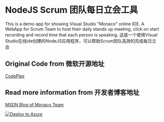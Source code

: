 ﻿# NodeJS Scrum 团队每日立会工具 
This is a demo app for showing Visual Studio "Monaco" online IDE. A WebApp for Scrum Team to host their daily stands up meeting, click on start recording and record time that each person is speaking.
这是一个使用Visual Studio在线ide创建的NodeJS应用程序，可以帮助Scrum团队高效的完成每日立会

## Original Code from 微软开源地址
[CodePlex](https://monacostandup.codeplex.com/)

## Read more information from 开发者博客地址
[MSDN Blog of Monaco Team](http://blogs.msdn.com/b/monaco/archive/2014/03/27/stand-up-developing-a-node-js-application-using-monaco-part-1.aspx)

[![Deploy to Azure](http://azuredeploy.net/deploybutton.png)](https://azuredeploy.net/)

